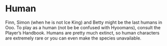 # Human
Finn, Simon (when he is not Ice King) and Betty might be the last humans in Ooo. 
To play as a human (not be be confused with Hyoomans), consult the Player’s Handbook. 
Humans are pretty much extinct, so human characters are extremely rare or you can even make the species unavailable.

